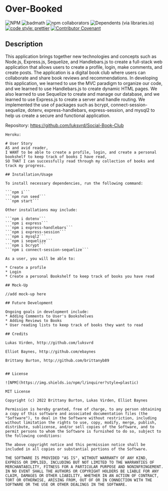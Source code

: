 # Over-Booked

![NPM](https://img.shields.io/npm/l/inquirer?style=plastic) ![badmath](https://img.shields.io/github/languages/top/lernantino/badmath) ![npm collaborators](https://img.shields.io/npm/collaborators/inquirer) ![Dependents (via libraries.io)](https://img.shields.io/librariesio/dependents/npm/inquirer) [![code style: prettier](https://img.shields.io/badge/code_style-prettier-ff69b4.svg?style=flat-square)](https://github.com/prettier/prettier) [![Contributor Covenant](https://img.shields.io/badge/Contributor%20Covenant-2.1-4baaaa.svg)](code_of_conduct.md)

## Description

This application brings together new technologies and concepts such as Node.js, Express.js, Sequelize, and Handlebars.js to create a full-stack web application that allows users to create a profile, login, make comments, and create posts. The application is a digital book club where users can collaborate and share book reviews and recommendations. In developing this application, we learned to use the MVC paradigm to organize our code, and we learned to use Handlebars.js to create dynamic HTML pages. We also learned to use Sequelize to create and manage our database, and we learned to use Express.js to create a server and handle routing. We implemented the use of packages such as bcrypt, connect-session-sequelize, dotenv, express-handlebars, express-session, and mysql2 to help us create a secure and functional application.

Repository: https://github.com/luksvrd/Social-Book-Club

````
Heroku:

# User Story
AS and avid reader,
I WANT to be able to create a profile, login, and create a personal bookshelf to keep track of books I have read,
SO THAT I can successfully read through my collection of books and track my progress.

## Installation/Usage

To install necessary dependencies, run the following command:

```npm i```
```npm run seed```
```npm start```

Other installations may include:

```npm i dotenv```
```npm i express```
```npm i express-handlebars```
```npm i express-session```
```npm i mysql2```
```npm i sequelize```
```npm i bcrypt```
```npm i connect-session-sequelize```

As a user, you will be able to:

* Create a profile
* Login
* Create a personal Bookshelf to keep track of books you have read

## Mock-Up

//add mock-up here

## Future Development

Ongoing goals in development include:
* Adding Comments to User's Bookshelves
* Adding Reviews to Books
* User reading lists to keep track of books they want to read

## Credits

Lukas Virden, http://github.com/luksvrd

Elliot Baynes, http://github.com/ebaynes

Brittany Burton, http://github.com/brittanyb89


## License

![NPM](https://img.shields.io/npm/l/inquirer?style=plastic)

MIT License

Copyright (c) 2022 Brittany Burton, Lukas Virden, Elliot Baynes

Permission is hereby granted, free of charge, to any person obtaining a copy of this software and associated documentation files (the "Software"), to deal in the Software without restriction, including without limitation the rights to use, copy, modify, merge, publish, distribute, sublicense, and/or sell copies of the Software, and to permit persons to whom the Software is furnished to do so, subject to the following conditions:

The above copyright notice and this permission notice shall be included in all copies or substantial portions of the Software.

THE SOFTWARE IS PROVIDED "AS IS", WITHOUT WARRANTY OF ANY KIND, EXPRESS OR IMPLIED, INCLUDING BUT NOT LIMITED TO THE WARRANTIES OF MERCHANTABILITY, FITNESS FOR A PARTICULAR PURPOSE AND NONINFRINGEMENT. IN NO EVENT SHALL THE AUTHORS OR COPYRIGHT HOLDERS BE LIABLE FOR ANY CLAIM, DAMAGES OR OTHER LIABILITY, WHETHER IN AN ACTION OF CONTRACT, TORT OR OTHERWISE, ARISING FROM, OUT OF OR IN CONNECTION WITH THE SOFTWARE OR THE USE OR OTHER DEALINGS IN THE SOFTWARE.
````
